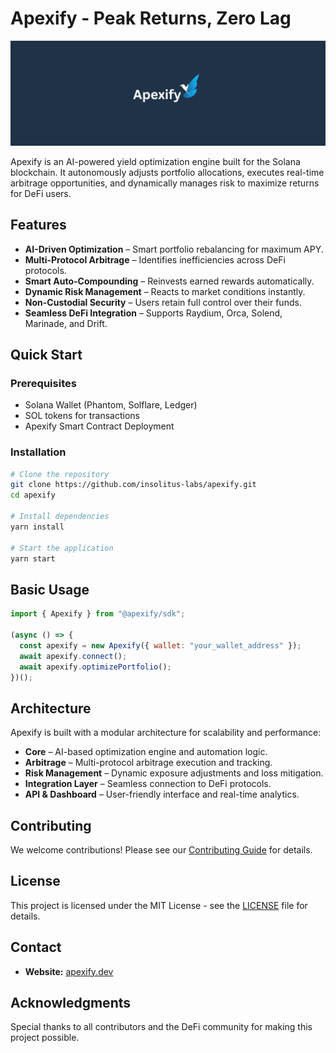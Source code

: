 # Apexify - Peak Returns, Zero Lag

![Apexify Banner](https://raw.githubusercontent.com/Insolitus-Labs/apexify/refs/heads/main/Banner%20(1).png)

Apexify is an AI-powered yield optimization engine built for the Solana blockchain. It autonomously adjusts portfolio allocations, executes real-time arbitrage opportunities, and dynamically manages risk to maximize returns for DeFi users.

## Features

- **AI-Driven Optimization** – Smart portfolio rebalancing for maximum APY.
- **Multi-Protocol Arbitrage** – Identifies inefficiencies across DeFi protocols.
- **Smart Auto-Compounding** – Reinvests earned rewards automatically.
- **Dynamic Risk Management** – Reacts to market conditions instantly.
- **Non-Custodial Security** – Users retain full control over their funds.
- **Seamless DeFi Integration** – Supports Raydium, Orca, Solend, Marinade, and Drift. 

## Quick Start

### Prerequisites
- Solana Wallet (Phantom, Solflare, Ledger)
- SOL tokens for transactions
- Apexify Smart Contract Deployment

### Installation
```sh
# Clone the repository
git clone https://github.com/insolitus-labs/apexify.git
cd apexify

# Install dependencies
yarn install

# Start the application
yarn start
```

## Basic Usage
```js
import { Apexify } from "@apexify/sdk";

(async () => {
  const apexify = new Apexify({ wallet: "your_wallet_address" });
  await apexify.connect();
  await apexify.optimizePortfolio();
})();
```

## Architecture
Apexify is built with a modular architecture for scalability and performance:

- **Core** – AI-based optimization engine and automation logic.
- **Arbitrage** – Multi-protocol arbitrage execution and tracking.
- **Risk Management** – Dynamic exposure adjustments and loss mitigation.
- **Integration Layer** – Seamless connection to DeFi protocols.
- **API & Dashboard** – User-friendly interface and real-time analytics.

## Contributing
We welcome contributions! Please see our [Contributing Guide](CONTRIBUTING.md) for details.

## License
This project is licensed under the MIT License - see the [LICENSE](LICENSE) file for details.

## Contact
- **Website:** [apexify.dev](https://www.apexify.dev/)

## Acknowledgments
Special thanks to all contributors and the DeFi community for making this project possible.

